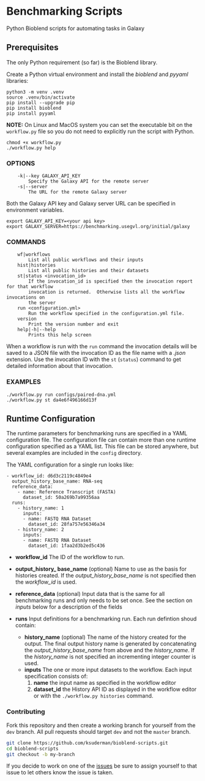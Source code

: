 # Benchmarking Scripts
Python Bioblend scripts for automating tasks in Galaxy

## Prerequisites

The only Python requirement (so far) is the Bioblend library.

Create a Python virtual environment and install the *bioblend* and *pyyaml* libraries:

```
python3 -m venv .venv
source .venv/bin/activate
pip install --upgrade pip
pip install bioblend
pip install pyyaml
```

**NOTE:** On Linux and MacOS system you can set the executable bit on the `workflow.py`
file so you do not need to explicitly run the script with Python.

```
chmod +x workflow.py
./workflow.py help
```

### OPTIONS
```
    -k|--key GALAXY_API_KEY
        Specify the Galaxy API for the remote server
    -s|--server
        The URL for the remote Galaxy server
```
Both the Galaxy API key and Galaxy server URL can be specified in environment variables.

```
export GALAXY_API_KEY=<your api key>
export GALAXY_SERVER=https://benchmarking.usegvl.org/initial/galaxy
```



### COMMANDS

```
    wf|workflows
        List all public workflows and their inputs
    hist|histories
        List all public histories and their datasets
    st|status <invocation_id>
        If the invocation_id is specified then the invocation report for that workflow
        invocation is returned.  Otherwise lists all the workflow invocations on
        the server
    run <configuration.yml>
        Run the workflow specified in the configuration.yml file.
    version
        Print the version number and exit
    help|-h|--help
        Prints this help screen
```

When a workflow is run with the `run` command the invocation details will be saved to a JSON file with the invocation ID as the file name with a *.json* extension.  Use the invocation ID with the `st` (`status`) command to get detailed information about that invocation.

### EXAMPLES

    ./workflow.py run configs/paired-dna.yml
    ./workflow.py st da4e6f496166d13f

## Runtime Configuration

The runtime parameters for benchmarking runs are specified in a YAML configuration file.  The configuration file can contain more than one runtime configuration specified as a YAML list. This file can be stored anywhere, but several examples are included in the `config` directory. 

The YAML configuration for a single run looks like:

```
- workflow_id: d6d3c2119c4849e4
  output_history_base_name: RNA-seq
  reference_data:
    - name: Reference Transcript (FASTA)
      dataset_id: 50a269b7a99356aa
  runs:
    - history_name: 1
      inputs:
      - name: FASTQ RNA Dataset
        dataset_id: 28fa757e56346a34
    - history_name: 2
      inputs:
      - name: FASTQ RNA Dataset
        dataset_id: 1faa2d3b2ed5c436
```

- **workflow_id** 
  The ID of the workflow to run.
  
- **output_history_ base_name**  (optional)
  Name to use as the basis for histories created.  If the *output_history_base_name* is not specified then the  *workflow_id* is used.
  
- **reference_data** (optional)
  Input data that is the same for all benchmarking runs and only needs to be set once.  See the section on *inputs* below for a description of the fields

- **runs**
  Input definitions for a benchmarking run.  Each run defintion shoud contain:

  - **history_name** (optional) 
    The name of the history created for the output.  The final output history name is generated by concatenating the *output_history_base_name* from above and the *history_name*.  If the *history_name* is not specified an incrementing integer counter is used.
  - **inputs**
    The one or more input datasets to the workflow.  Each input specification consists of:
    1. **name** the input name as specified in the workflow editor
    2. **dataset_id** the History API ID as displayed in the workflow editor or with the `./workflow.py histories` command.

  
### Contributing

Fork this repository and then create a working branch for yourself from the `dev` branch. All pull requests should target  `dev` and not the `master` branch.

```bash
git clone https://github.com/ksuderman/bioblend-scripts.git
cd bioblend-scripts
git checkout -b my-branch
```

If you decide to work on one of the [issues](bioblend-scripts/issues) be sure to assign yourself to that issue to let others know the issue is taken.

